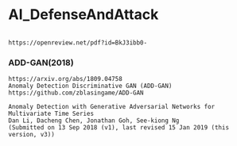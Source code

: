 # AI_DefenseAndAttack
```

https://openreview.net/pdf?id=BkJ3ibb0-

```

### ADD-GAN(2018)
```
https://arxiv.org/abs/1809.04758
Anomaly Detection Discriminative GAN (ADD-GAN)
https://github.com/zblasingame/ADD-GAN

Anomaly Detection with Generative Adversarial Networks for Multivariate Time Series
Dan Li, Dacheng Chen, Jonathan Goh, See-kiong Ng
(Submitted on 13 Sep 2018 (v1), last revised 15 Jan 2019 (this version, v3))
```



```


```

```


```


```

```



```


```
